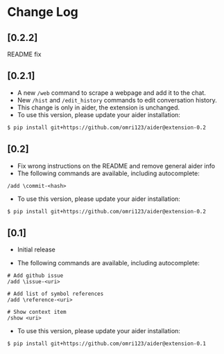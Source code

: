 # Change Log

## [0.2.2]

README fix

## [0.2.1]

- A new `/web` command to scrape a webpage and add it to the chat.
- New `/hist` and `/edit_history` commands to edit conversation history.
- This change is only in aider, the extension is unchanged.
- To use this version, please update your aider installation:

```bash
$ pip install git+https://github.com/omri123/aider@extension-0.2
```

## [0.2]

- Fix wrong instructions on the README and remove general aider info
- The following commands are available, including autocomplete:

```
/add \commit-<hash>
```

- To use this version, please update your aider installation:

```bash
$ pip install git+https://github.com/omri123/aider@extension-0.2
```

## [0.1]

- Initial release

- The following commands are available, including autocomplete:

```
# Add github issue
/add \issue-<uri>

# Add list of symbol references
/add \reference-<uri>

# Show context item
/show <uri>
```

- To use this version, please update your aider installation:

```bash
$ pip install git+https://github.com/omri123/aider@extension-0.1
```
